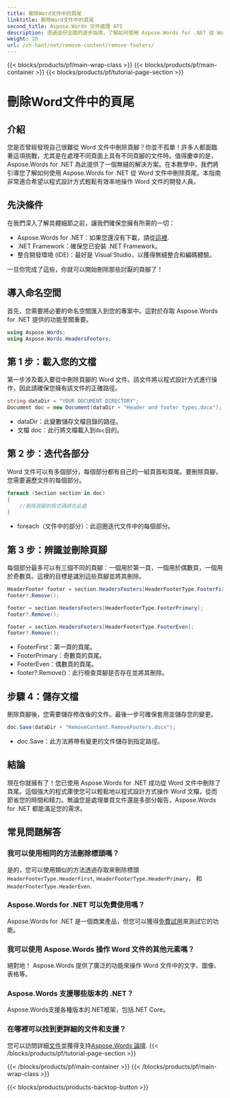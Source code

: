 ```yaml
---
title: 刪除Word文件中的頁尾
linktitle: 刪除Word文件中的頁尾
second_title: Aspose.Words 文件處理 API
description: 透過這份全面的逐步指南，了解如何使用 Aspose.Words for .NET 從 Word 文件中刪除頁尾。
weight: 10
url: /zh-hant/net/remove-content/remove-footers/
---
```


{{< blocks/products/pf/main-wrap-class >}}
{{< blocks/products/pf/main-container >}}
{{< blocks/products/pf/tutorial-page-section >}}

# 刪除Word文件中的頁尾

## 介紹

您是否曾經發現自己很難從 Word 文件中刪除頁腳？你並不孤單！許多人都面臨著這項挑戰，尤其是在處理不同頁面上具有不同頁腳的文件時。值得慶幸的是，Aspose.Words for .NET 為此提供了一個無縫的解決方案。在本教學中，我們將引導您了解如何使用 Aspose.Words for .NET 從 Word 文件中刪除頁尾。本指南非常適合希望以程式設計方式輕鬆有效率地操作 Word 文件的開發人員。

## 先決條件

在我們深入了解具體細節之前，讓我們確保您擁有所需的一切：

- Aspose.Words for .NET：如果您還沒有下載，請從[這裡](https://releases.aspose.com/words/net/).
- .NET Framework：確保您已安裝 .NET Framework。
- 整合開發環境 (IDE)：最好是 Visual Studio，以獲得無縫整合和編碼體驗。

一旦你完成了這些，你就可以開始刪除那些討厭的頁腳了！

## 導入命名空間

首先，您需要將必要的命名空間匯入到您的專案中。這對於存取 Aspose.Words for .NET 提供的功能至關重要。

```csharp
using Aspose.Words;
using Aspose.Words.HeadersFooters;
```

## 第 1 步：載入您的文檔

第一步涉及載入要從中刪除頁腳的 Word 文件。該文件將以程式設計方式進行操作，因此請確保您擁有該文件的正確路徑。

```csharp
string dataDir = "YOUR DOCUMENT DIRECTORY";
Document doc = new Document(dataDir + "Header and footer types.docx");
```

- dataDir：此變數儲存文檔目錄的路徑。
- 文檔 doc：此行將文檔載入到`doc`目的。

## 第 2 步：迭代各部分

Word 文件可以有多個部分，每個部分都有自己的一組頁首和頁尾。要刪除頁腳，您需要遍歷文件的每個部分。

```csharp
foreach (Section section in doc)
{
    //刪除頁腳的程式碼將在此處
}
```

- foreach（文件中的部分）：此迴圈迭代文件中的每個部分。

## 第 3 步：辨識並刪除頁腳

每個部分最多可以有三個不同的頁腳：一個用於第一頁，一個用於偶數頁，一個用於奇數頁。這裡的目標是識別這些頁腳並將其刪除。

```csharp
HeaderFooter footer = section.HeadersFooters[HeaderFooterType.FooterFirst];
footer?.Remove();

footer = section.HeadersFooters[HeaderFooterType.FooterPrimary];
footer?.Remove();

footer = section.HeadersFooters[HeaderFooterType.FooterEven];
footer?.Remove();
```

- FooterFirst：第一頁的頁尾。
- FooterPrimary：奇數頁的頁尾。
- FooterEven：偶數頁的頁尾。
- footer?.Remove()：此行檢查頁腳是否存在並將其刪除。

## 步驟 4：儲存文檔

刪除頁腳後，您需要儲存修改後的文件。最後一步可確保套用並儲存您的變更。

```csharp
doc.Save(dataDir + "RemoveContent.RemoveFooters.docx");
```

- doc.Save：此方法將帶有變更的文件儲存到指定路徑。

## 結論

現在你就擁有了！您已使用 Aspose.Words for .NET 成功從 Word 文件中刪除了頁尾。這個強大的程式庫使您可以輕鬆地以程式設計方式操作 Word 文檔，從而節省您的時間和精力。無論您是處理單頁文件還是多部分報告，Aspose.Words for .NET 都能滿足您的需求。

## 常見問題解答

### 我可以使用相同的方法刪除標頭嗎？
是的，您可以使用類似的方法透過存取來刪除標頭`HeaderFooterType.HeaderFirst`, `HeaderFooterType.HeaderPrimary`， 和`HeaderFooterType.HeaderEven`.

### Aspose.Words for .NET 可以免費使用嗎？
Aspose.Words for .NET 是一個商業產品，但您可以獲得[免費試用](https://releases.aspose.com/)來測試它的功能。

### 我可以使用 Aspose.Words 操作 Word 文件的其他元素嗎？
絕對地！ Aspose.Words 提供了廣泛的功能來操作 Word 文件中的文字、圖像、表格等。

### Aspose.Words 支援哪些版本的 .NET？
Aspose.Words支援各種版本的.NET框架，包括.NET Core。

### 在哪裡可以找到更詳細的文件和支援？
您可以訪問詳細[文件](https://reference.aspose.com/words/net/)並獲得支持[Aspose.Words 論壇](https://forum.aspose.com/c/words/8).
{{< /blocks/products/pf/tutorial-page-section >}}

{{< /blocks/products/pf/main-container >}}
{{< /blocks/products/pf/main-wrap-class >}}

{{< blocks/products/products-backtop-button >}}
